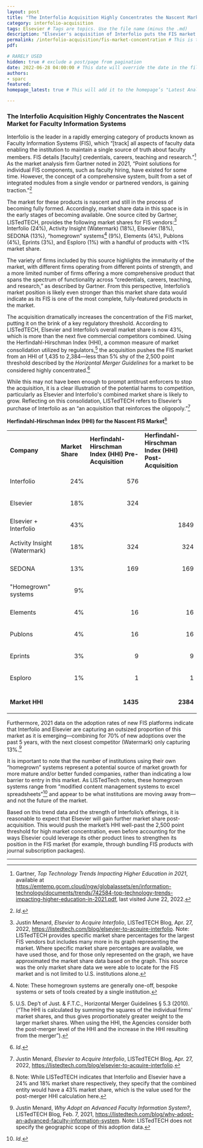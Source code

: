 ```yaml
---
layout: post 
title: "The Interfolio Acquisition Highly Concentrates the Nascent Market for Faculty Information Systems" 
category: interfolio-acquisition
tags: Elsevier # Tags are topics. Use the file name (minus the .md)
description: "Elsevier's acquisition of Interfolio puts the FIS market on the brink of a key regulatory threshold."
permalink: /interfolio-acquisition/fis-market-concentration # This is the link it'll show up at.
pdf: 

# RARELY USED
hidden: true # exclude a post/page from pagination
date: 2022-06-28 04:00:00 # This date will override the date in the file name. Mainly we use it to handle ordering in reports / threads. The date can be the day the report was published, and the time can be used to sort posts.
authors: 
- sparc
featured: 
homepage_latest: true # This will add it to the homepage’s "Latest Analysis" section 

---
```


### The Interfolio Acquisition Highly Concentrates the Nascent Market for Faculty Information Systems 

Interfolio is the leader in a rapidly emerging category of products known as Faculty Information Systems (FIS), which “[track] all aspects of faculty data enabling the institution to maintain a single source of truth about faculty members. FIS details [faculty] credentials, careers, teaching and research.”[^1] As the market analysis firm Gartner noted in 2021, “Point solutions for individual FIS components, such as faculty hiring, have existed for some time. However, the concept of a comprehensive system, built from a set of integrated modules from a single vendor or partnered vendors, is gaining traction.”[^2]

 

The market for these products is nascent and still in the process of becoming fully formed. Accordingly, market share data in this space is in the early stages of becoming available. One source cited by Gartner, LISTedTECH, provides the following market shares for FIS vendors:[^3] Interfolio (24%), Activity Insight (Watermark) (18%), Elsevier (18%), SEDONA (13%), “homegrown” systems[^4] (9%), Elements (4%), Publons (4%), Eprints (3%), and Esploro (1%) with a handful of products with &lt;1% market share. 

The variety of firms included by this source highlights the immaturity of the market, with different firms operating from different points of strength, and a more limited number of firms offering a more comprehensive product that spans the spectrum of functionality across “credentials, careers, teaching, and research,” as described by Gartner. From this perspective, Interfolio’s market position is likely even stronger than this market share data would indicate as its FIS is one of the most complete, fully-featured products in the market. 

The acquisition dramatically increases the concentration of the FIS market, putting it on the brink of a key regulatory threshold. According to LISTedTECH, Elsevier and Interfolio’s overall market share is now 43%, which is more than the next five commercial competitors combined. Using the Herfindahl-Hirschman Index (HHI), a common measure of market consolidation utilized by regulators,[^5] the acquisition pushes the FIS market from an HHI of 1,435 to 2,384—less than 5% shy of the 2,500 point threshold described by the _Horizontal Merger Guidelines_ for a market to be considered highly concentrated.[^6] 

While this may not have been enough to prompt antitrust enforcers to stop the acquisition, it is a clear illustration of the potential harms to competition, particularly as Elsevier and Interfolio's combined market share is likely to grow. Reflecting on this consolidation, LISTedTECH refers to Elsevier’s purchase of Interfolio as an “an acquisition that reinforces the oligopoly.”[^7]

**Herfindahl-Hirschman Index (HHI) for the Nascent FIS Market**[^8]


<table>
  <tr>
   <td><strong>Company</strong>
   </td>
   <td><strong>Market Share</strong>
   </td>
   <td><strong>Herfindahl-Hirschman Index (HHI) Pre-Acquisition</strong>
   </td>
   <td><strong>Herfindahl-Hirschman Index (HHI) Post-Acquisition</strong>
   </td>
  </tr>
  <tr>
   <td>Interfolio
   </td>
   <td><p style="text-align: right">
24%</p>

   </td>
   <td><p style="text-align: right">
576</p>

   </td>
   <td>
   </td>
  </tr>
  <tr>
   <td>Elsevier
   </td>
   <td><p style="text-align: right">
18%</p>

   </td>
   <td><p style="text-align: right">
324</p>

   </td>
   <td>
   </td>
  </tr>
  <tr>
   <td>Elsevier + Interfolio
   </td>
   <td><p style="text-align: right">
43%</p>

   </td>
   <td>
   </td>
   <td><p style="text-align: right">
1849</p>

   </td>
  </tr>
  <tr>
   <td>Activity Insight (Watermark)
   </td>
   <td><p style="text-align: right">
18%</p>

   </td>
   <td><p style="text-align: right">
324</p>

   </td>
   <td><p style="text-align: right">
324</p>

   </td>
  </tr>
  <tr>
   <td>SEDONA
   </td>
   <td><p style="text-align: right">
13%</p>

   </td>
   <td><p style="text-align: right">
169</p>

   </td>
   <td><p style="text-align: right">
169</p>

   </td>
  </tr>
  <tr>
   <td>"Homegrown" systems
   </td>
   <td><p style="text-align: right">
9%</p>

   </td>
   <td>
   </td>
   <td>
   </td>
  </tr>
  <tr>
   <td>Elements
   </td>
   <td><p style="text-align: right">
4%</p>

   </td>
   <td><p style="text-align: right">
16</p>

   </td>
   <td><p style="text-align: right">
16</p>

   </td>
  </tr>
  <tr>
   <td>Publons
   </td>
   <td><p style="text-align: right">
4%</p>

   </td>
   <td><p style="text-align: right">
16</p>

   </td>
   <td><p style="text-align: right">
16</p>

   </td>
  </tr>
  <tr>
   <td>Eprints
   </td>
   <td><p style="text-align: right">
3%</p>

   </td>
   <td><p style="text-align: right">
9</p>

   </td>
   <td><p style="text-align: right">
9</p>

   </td>
  </tr>
  <tr>
   <td>Esploro
   </td>
   <td><p style="text-align: right">
1%</p>

   </td>
   <td><p style="text-align: right">
1</p>

   </td>
   <td><p style="text-align: right">
1</p>

   </td>
  </tr>
  <tr>
   <td>
   </td>
   <td>
   </td>
   <td>
   </td>
   <td>
   </td>
  </tr>
  <tr>
   <td><strong>Market HHI</strong>
   </td>
   <td>
   </td>
   <td><p style="text-align: right">
<strong>1435</strong></p>

   </td>
   <td><p style="text-align: right">
<strong>2384</strong></p>

   </td>
  </tr>
</table>


Furthermore, 2021 data on the adoption rates of new FIS platforms indicate that Interfolio and Elsevier are capturing an outsized proportion of this market as it is emerging—combining for 70% of new adoptions over the past 5 years, with the next closest competitor (Watermark) only capturing 13%.[^9] 

It is important to note that the number of institutions using their own “homegrown” systems represent a potential source of market growth for more mature and/or better funded companies, rather than indicating a low barrier to entry in this market. As LISTedTech notes, these homegrown systems range from “modified content management systems to excel spreadsheets”[^10] and appear to be what institutions are moving away from—and not the future of the market.

Based on this trend data and the strength of Interfolio’s offerings, it is reasonable to expect that Elsevier will gain further market share post-acquisition. This would push the market’s HHI well-past the 2,500 point threshold for high market concentration, even before accounting for the ways Elsevier could leverage its other product lines to strengthen its position in the FIS market (for example, through bundling FIS products with journal subscription packages).

---
[^1]: Gartner, _Top Technology Trends Impacting Higher Education in 2021_, available at https://emtemp.gcom.cloud/ngw/globalassets/en/information-technology/documents/trends/742584-top-technology-trends-impacting-higher-education-in-2021.pdf, last visited June 22, 2022.

[^2]: _Id._

[^3]: Justin Menard, _Elsevier to Acquire Interfolio_, LISTedTECH Blog, Apr. 27, 2022, https://listedtech.com/blog/elsevier-to-acquire-interfolio.
Note: LISTedTECH provides specific market share percentages for the largest FIS vendors but includes many more in its graph representing the market. Where specific market share percentages are available, we have used those, and for those only represented on the graph, we have approximated the market share data based on the graph. This source was the only market share data we were able to locate for the FIS market and is not limited to U.S. institutions alone.

[^4]: Note: These homegrown systems are generally one-off, bespoke systems or sets of tools created by a single institution.

[^5]: U.S. Dep’t of Just. & F.T.C., Horizontal Merger Guidelines § 5.3 (2010). (“The HHI is calculated by summing the squares of the individual firms’ market shares, and thus gives proportionately greater weight to the larger market shares. When using the HHI, the Agencies consider both the post-merger level of the HHI and the increase in the HHI resulting from the merger”).

[^6]: _Id._

[^7]: Justin Menard, _Elsevier to Acquire Interfolio_, LISTedTECH Blog, Apr. 27, 2022, https://listedtech.com/blog/elsevier-to-acquire-interfolio.

[^8]: Note: While LISTedTECH indicates that Interfolio and Elsevier have a 24% and 18% market share respectively, they specify that the combined entity would have a 43% market share, which is the value used for the post-merger HHI calculation here.

[^9]: Justin Menard, _Why Adopt an Advanced Faculty Information System?_, LISTedTECH Blog, Feb. 7, 2021, https://listedtech.com/blog/why-adopt-an-advanced-faculty-information-system.
Note: LISTedTECH does not specify the geographic scope of this adoption data.

[^10]:  _Id._
